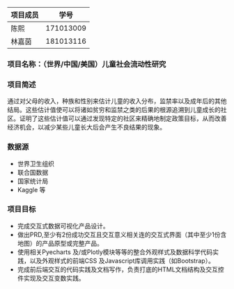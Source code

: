| 项目成员 |学号|
| -------------| --------|                     
|陈熙|171013009|
|林嘉茵|181013116|

### 项目名称：（世界/中国/美国）儿童社会流动性研究
### 项目简述
通过对父母的收入，种族和性别来估计儿童的收入分布，监禁率以及成年后的其他结局。这些估计值使可以将诸如贫穷和监禁之类的后果的根源追溯到儿童成长的社区。证明了这些估计值可以通过发现特定的社区来精确地制定政策目标，从而改善经济机会，以减少某些儿童长大后会产生不良结果的现象。
### 数据源 
- 世界卫生组织
- 联合国数据
- 国家统计局
- Kaggle
等
### 项目目标
- 完成交互式数据可视化产品设计。
- 做出PRD,至少有2份成功交互且交互意义相关连的交互式界面（其中至少1份含地图）的产品原型或完整产品。
- 使用相关Pyecharts 及/或Plotly模块等等的整合外观样式及数据科学代码实践，以及外观样式的前端CSS 及Javascript库调用实践（如Bootstrap）。
- 完成前后端交互的代码实践及文档写作，负责打底的HTML文档结构及交互控件实现及交互变数实践。
